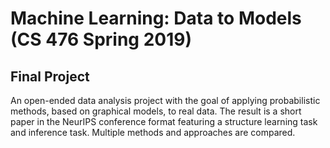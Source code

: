 # Machine Learning: Data to Models (CS 476 Spring 2019) 
## Final Project

An open-ended data analysis project with the goal of applying probabilistic methods, based on graphical models, to real data. The result is a short paper in the NeurIPS conference format featuring a structure learning task and inference task. Multiple methods and approaches are compared.

